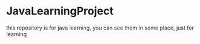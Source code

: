 # JavaLearningProject
this repository is for java learning, you can see them in some place, just for learning
